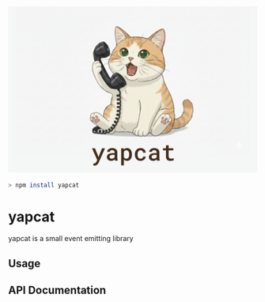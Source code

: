 ![cover](./docs/cover.png)

```sh
> npm install yapcat
```

# yapcat

yapcat is a small event emitting library

## Usage

<Snippet source="./snippets.ts" select="example" />

## API Documentation

<RenderAPI />
